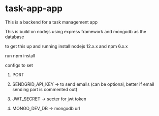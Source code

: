 # task-app-app
This is a backend for a task management app

This is build on nodejs using express framework and mongodb as the database

to get this up and running install nodejs 12.x.x and npm 6.x.x

run npm install

configs to set
1. PORT

2. SENDGRID_API_KEY -> to send emails (can be optional, better if email sending part is commented out)

3. JWT_SECRET -> secter for jwt token

4. MONGO_DEV_DB -> mongodb url
